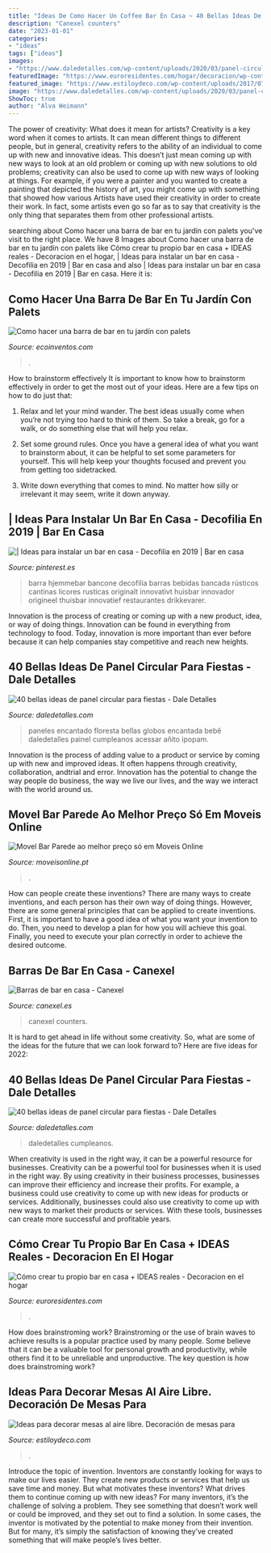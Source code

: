 ```yaml
---
title: "Ideas De Como Hacer Un Coffee Bar En Casa ~ 40 Bellas Ideas De Panel Circular Para Fiestas"
description: "Canexel counters"
date: "2023-01-01"
categories:
- "ideas"
tags: ["ideas"]
images:
- "https://www.daledetalles.com/wp-content/uploads/2020/03/panel-circular-para-fiestas24.jpg"
featuredImage: "https://www.euroresidentes.com/hogar/decoracion/wp-content/uploads/sites/6/2016/09/bar-en-casa-euroresidentes6.jpg"
featured_image: "https://www.estiloydeco.com/wp-content/uploads/2017/07/decoracion-mesas-al-aire-libre-13.jpg"
image: "https://www.daledetalles.com/wp-content/uploads/2020/03/panel-circular-para-fiestas24.jpg"
ShowToc: true
author: "Alva Weimann"
---
```



The power of creativity: What does it mean for artists?
Creativity is a key word when it comes to artists. It can mean different things to different people, but in general, creativity refers to the ability of an individual to come up with new and innovative ideas. This doesn’t just mean coming up with new ways to look at an old problem or coming up with new solutions to old problems; creativity can also be used to come up with new ways of looking at things. For example, if you were a painter and you wanted to create a painting that depicted the history of art, you might come up with something that showed how various Artists have used their creativity in order to create their work. In fact, some artists even go so far as to say that creativity is the only thing that separates them from other professional artists.

	

		
searching about Como hacer una barra de bar en tu jardín con palets you've visit to the right place. We have 8 Images about Como hacer una barra de bar en tu jardín con palets like Cómo crear tu propio bar en casa + IDEAS reales - Decoracion en el hogar, | Ideas para instalar un bar en casa - Decofilia en 2019 | Bar en casa and also | Ideas para instalar un bar en casa - Decofilia en 2019 | Bar en casa. Here it is:
		
    
## Como Hacer Una Barra De Bar En Tu Jardín Con Palets

<img loading=lazy src="https://i0.wp.com/ecoinventos.com/wp-content/uploads/2016/01/Como-hacer-una-barra-de-bar-en-tu-jardín-con-palets.jpg?fit=800%2C404&amp;ssl=1" onerror="this.onerror=null;this.src='https://tse3.mm.bing.net/th?id=OIP.H5Rkx55N3gu6NZqD__baCgHaDv&amp;pid=15.1';" alt="Como hacer una barra de bar en tu jardín con palets">

_Source: ecoinventos.com_

>. 

	

How to brainstorm effectively
It is important to know how to brainstorm effectively in order to get the most out of your ideas. Here are a few tips on how to do just that:
1. Relax and let your mind wander. The best ideas usually come when you’re not trying too hard to think of them. So take a break, go for a walk, or do something else that will help you relax.

2. Set some ground rules. Once you have a general idea of what you want to brainstorm about, it can be helpful to set some parameters for yourself. This will help keep your thoughts focused and prevent you from getting too sidetracked.

3. Write down everything that comes to mind. No matter how silly or irrelevant it may seem, write it down anyway.

    
## | Ideas Para Instalar Un Bar En Casa - Decofilia En 2019 | Bar En Casa

<img loading=lazy src="https://i.pinimg.com/originals/5b/c5/91/5bc591d932f00e4408b71b96ecb992d1.jpg" onerror="this.onerror=null;this.src='https://tse4.mm.bing.net/th?id=OIP.9ayRemHgptlUHGP2ozwGKQHaE8&amp;pid=15.1';" alt="| Ideas para instalar un bar en casa - Decofilia en 2019 | Bar en casa">

_Source: pinterest.es_

>barra hjemmebar bancone decofilia barras bebidas bancada rústicos cantinas licores rusticas originalt innovativt huisbar innovador origineel thuisbar innovatief restaurantes drikkevarer. 

	

Innovation is the process of creating or coming up with a new product, idea, or way of doing things. Innovation can be found in everything from technology to food. Today, innovation is more important than ever before because it can help companies stay competitive and reach new heights.

    
## 40 Bellas Ideas De Panel Circular Para Fiestas - Dale Detalles

<img loading=lazy src="https://i1.wp.com/www.daledetalles.com/wp-content/uploads/2020/03/panel-circular-para-fiestas39.jpg?resize=550%2C550&amp;ssl=1" onerror="this.onerror=null;this.src='https://tse4.mm.bing.net/th?id=OIP.sXUDYwq4RwVSzW218UyXUwHaHa&amp;pid=15.1';" alt="40 bellas ideas de panel circular para fiestas - Dale Detalles">

_Source: daledetalles.com_

>paneles encantado floresta bellas globos encantada bebê daledetalles painel cumpleanos acessar añito ipopam. 

	

Innovation is the process of adding value to a product or service by coming up with new and improved ideas. It often happens through creativity, collaboration, andtrial and error. Innovation has the potential to change the way people do business, the way we live our lives, and the way we interact with the world around us.

    
## Movel Bar Parede Ao Melhor Preço Só Em Moveis Online

<img loading=lazy src="http://www.moveisonline.pt/fotos/Image/big_1340297362_110.jpg" onerror="this.onerror=null;this.src='https://tse4.mm.bing.net/th?id=OIP.jAAg6fDsyus4NEr7T7H4AwHaJ9&amp;pid=15.1';" alt="Movel Bar Parede ao melhor preço só em Moveis Online">

_Source: moveisonline.pt_

>. 

	

How can people create these inventions?
There are many ways to create inventions, and each person has their own way of doing things. However, there are some general principles that can be applied to create inventions. First, it is important to have a good idea of what you want your invention to do. Then, you need to develop a plan for how you will achieve this goal. Finally, you need to execute your plan correctly in order to achieve the desired outcome.

    
## Barras De Bar En Casa - Canexel

<img loading=lazy src="http://www.canexel.es/wp-content/uploads/2015/02/barra-de-bar-marinera.jpg" onerror="this.onerror=null;this.src='https://tse4.mm.bing.net/th?id=OIP.w4F5sXVkNdt_bslKDpoKVQHaFW&amp;pid=15.1';" alt="Barras de bar en casa - Canexel">

_Source: canexel.es_

>canexel counters. 

	

It is hard to get ahead in life without some creativity. So, what are some of the ideas for the future that we can look forward to? Here are five ideas for 2022: 

    
## 40 Bellas Ideas De Panel Circular Para Fiestas - Dale Detalles

<img loading=lazy src="https://www.daledetalles.com/wp-content/uploads/2020/03/panel-circular-para-fiestas24.jpg" onerror="this.onerror=null;this.src='https://tse1.mm.bing.net/th?id=OIP.1Jebq2JcPkVgKkU2KxOdyQHaHa&amp;pid=15.1';" alt="40 bellas ideas de panel circular para fiestas - Dale Detalles">

_Source: daledetalles.com_

>daledetalles cumpleanos. 

	

When creativity is used in the right way, it can be a powerful resource for businesses.
Creativity can be a powerful tool for businesses when it is used in the right way. By using creativity in their business processes, businesses can improve their efficiency and increase their profits. For example, a business could use creativity to come up with new ideas for products or services. Additionally, businesses could also use creativity to come up with new ways to market their products or services. With these tools, businesses can create more successful and profitable years.

    
## Cómo Crear Tu Propio Bar En Casa + IDEAS Reales - Decoracion En El Hogar

<img loading=lazy src="https://www.euroresidentes.com/hogar/decoracion/wp-content/uploads/sites/6/2016/09/bar-en-casa-euroresidentes6.jpg" onerror="this.onerror=null;this.src='https://tse2.mm.bing.net/th?id=OIP.DWrmWTnzTYM4cPOlPhxEtgAAAA&amp;pid=15.1';" alt="Cómo crear tu propio bar en casa + IDEAS reales - Decoracion en el hogar">

_Source: euroresidentes.com_

>. 

	

How does brainstroming work?
Brainstroming or the use of brain waves to achieve results is a popular practice used by many people. Some believe that it can be a valuable tool for personal growth and productivity, while others find it to be unreliable and unproductive. The key question is how does brainstroming work?

    
## Ideas Para Decorar Mesas Al Aire Libre. Decoración De Mesas Para

<img loading=lazy src="https://www.estiloydeco.com/wp-content/uploads/2017/07/decoracion-mesas-al-aire-libre-13.jpg" onerror="this.onerror=null;this.src='https://tse4.mm.bing.net/th?id=OIP.WVSsf3ydC00QTxkurq3KVgHaKC&amp;pid=15.1';" alt="Ideas para decorar mesas al aire libre. Decoración de mesas para">

_Source: estiloydeco.com_

>. 

	

Introduce the topic of invention.
Inventors are constantly looking for ways to make our lives easier. They create new products or services that help us save time and money. But what motivates these inventors? What drives them to continue coming up with new ideas?
For many inventors, it’s the challenge of solving a problem. They see something that doesn’t work well or could be improved, and they set out to find a solution. In some cases, the inventor is motivated by the potential to make money from their invention. But for many, it’s simply the satisfaction of knowing they’ve created something that will make people’s lives better.


